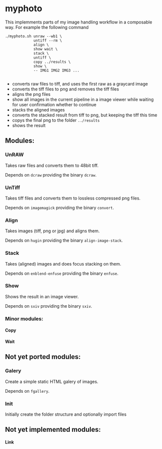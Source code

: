 # myphoto

This implemments parts of my image handling workflow in a composable way. For example the following command
```
./myphoto.sh unraw --wb1 \
             untiff --rm \
             align \
             show wait \
             stack \
             untiff \
             copy ../results \
             show \
             -- IMG1 IMG2 IMG3 ...
             
```
- converts raw files to tiff, and uses the first raw as a graycard image
- converts the tiff files to png and removes the tiff files
- aligns the png files
- show all images in the current pipeline in a image viewer while waiting for user confirmation whether to continue
- stacks the aligned images
- converts the stacked result from tiff to png, but keeping the tiff this time
- copys the final png to the folder `../results`
- shows the result

## Modules:
### UnRAW
Takes raw files and converts them to 48bit tiff.

Depends on `dcraw` providing the binary `dcraw`.
### UnTiff
Takes tiff files and converts them to lossless compressed png files.

Depends on `imagemagick` providing the binary `convert`.
### Align
Takes images (tiff, png or jpg) and aligns them.

Depends on `hugin` providing the binary `align-image-stack`.
### Stack
Takes (aligned) images and does focus stacking on them.

Depends on `enblend-enfuse` providing the binary `enfuse`.
### Show
Shows the result in an image viewer.

Depends on `sxiv` providing the binary `sxiv`.
### Minor modules:
#### Copy
#### Wait
## Not yet ported modules:
### Galery
Create a simple static HTML galery of images.

Depends on `fgallery`.
### Init
Initially create the folder structure and optionally import files
## Not yet implemented modules:
#### Link

